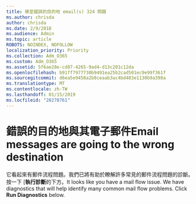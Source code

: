 ```yaml
---
title: 移至錯誤的目的地 email(s) 324 問題
ms.author: chrisda
author: chrisda
ms.date: 2/9/2018
ms.audience: Admin
ms.topic: article
ROBOTS: NOINDEX, NOFOLLOW
localization_priority: Priority
ms.collection: Adm_O365
ms.custom: Adm_O365
ms.assetid: 5f6ae28e-cd87-4265-9ad4-d13c201c12da
ms.openlocfilehash: b91ff7977730b9491ea25b2cad501ec9e99f361f
ms.sourcegitcommit: d6ea5e9458a2b8ceaab3ac4bd483e1130b9a398a
ms.translationtype: MT
ms.contentlocale: zh-TW
ms.lasthandoff: 01/15/2019
ms.locfileid: "28278761"
---
```

# <a name="email-messages-are-going-to-the-wrong-destination"></a><span data-ttu-id="3e3a8-102">錯誤的目的地與其電子郵件</span><span class="sxs-lookup"><span data-stu-id="3e3a8-102">Email messages are going to the wrong destination</span></span>

<span data-ttu-id="3e3a8-p101">它看起來有郵件流程問題。我們已將有助於瞭解許多常見的郵件流程問題的診斷。按一下 [**執行診斷**的下方。</span><span class="sxs-lookup"><span data-stu-id="3e3a8-p101">It looks like you have a mail flow issue. We have diagnostics that will help identify many common mail flow problems. Click **Run Diagnostics** below.</span></span> 
  

